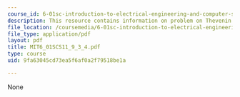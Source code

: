 ```yaml
---
course_id: 6-01sc-introduction-to-electrical-engineering-and-computer-science-i-spring-2011
description: This resource contains information on problem on Thevenin divider.
file_location: /coursemedia/6-01sc-introduction-to-electrical-engineering-and-computer-science-i-spring-2011/9fa63045cd73ea5f6af0a2f79518be1a_MIT6_01SCS11_9_3_4.pdf
file_type: application/pdf
layout: pdf
title: MIT6_01SCS11_9_3_4.pdf
type: course
uid: 9fa63045cd73ea5f6af0a2f79518be1a

---
```

None